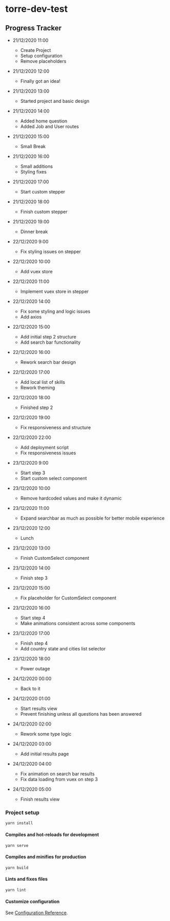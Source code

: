 # torre-dev-test

## Progress Tracker

- 21/12/2020 11:00
  - Create Project
  - Setup configuration
  - Remove placeholders

- 21/12/2020 12:00
  - Finally got an idea!

- 21/12/2020 13:00
  - Started project and basic design

- 21/12/2020 14:00
  - Added home question
  - Added Job and User routes

- 21/12/2020 15:00
  - Small Break

- 21/12/2020 16:00
  - Small additions
  - Styling fixes

- 21/12/2020 17:00
  - Start custom stepper

- 21/12/2020 18:00
  - Finish custom stepper

- 21/12/2020 19:00
  - Dinner break

- 22/12/2020 9:00
  - Fix styling issues on stepper

- 22/12/2020 10:00
  - Add vuex store

- 22/12/2020 11:00
  - Implement vuex store in stepper

- 22/12/2020 14:00
  - Fix some styling and logic issues
  - Add axios

- 22/12/2020 15:00
  - Add initial step 2 structure
  - Add search bar functionality

- 22/12/2020 16:00
  - Rework search bar design
  
- 22/12/2020 17:00
  - Add local list of skills
  - Rework theming

- 22/12/2020 18:00
  - Finished step 2

- 22/12/2020 19:00
  - Fix responsiveness and structure

- 22/12/2020 22:00
  - Add deployment script
  - Fix responsiveness issues

- 23/12/2020 9:00
  - Start step 3
  - Start custom select component

- 23/12/2020 10:00
  - Remove hardcoded values and make it dynamic

- 23/12/2020 11:00
  - Expand searchbar as much as possible for better mobile experience

- 23/12/2020 12:00
  - Lunch

- 23/12/2020 13:00
  - Finish CustomSelect component

- 23/12/2020 14:00
  - Finish step 3

- 23/12/2020 15:00
  - Fix placeholder for CustomSelect component

- 23/12/2020 16:00
  - Start step 4
  - Make animations consistent across some components

- 23/12/2020 17:00
  - Finish step 4
  - Add country state and cities list selector

- 23/12/2020 18:00
  - Power outage

- 24/12/2020 00:00
  - Back to it

- 24/12/2020 01:00
  - Start results view
  - Prevent finishing unless all questions has been answered

- 24/12/2020 02:00
  - Rework some type logic

- 24/12/2020 03:00
  - Add initial results page

- 24/12/2020 04:00
  - Fix animation on search bar results
  - Fix data loading from vuex on step 3

- 24/12/2020 05:00
  - Finish results view

### Project setup
```
yarn install
```

#### Compiles and hot-reloads for development
```
yarn serve
```

#### Compiles and minifies for production
```
yarn build
```

#### Lints and fixes files
```
yarn lint
```

#### Customize configuration
See [Configuration Reference](https://cli.vuejs.org/config/).
